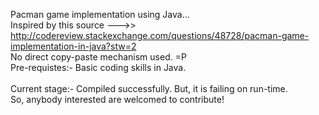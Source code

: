 Pacman game implementation using Java... <br>
Inspired by this source --->> http://codereview.stackexchange.com/questions/48728/pacman-game-implementation-in-java?stw=2
<br>
No direct copy-paste mechanism used. =P <br>
Pre-requistes:- Basic coding skills in Java. <br>
<br>
Current stage:- Compiled successfully. But, it is failing on run-time. <br>So, anybody interested are welcomed to contribute!
<br>
